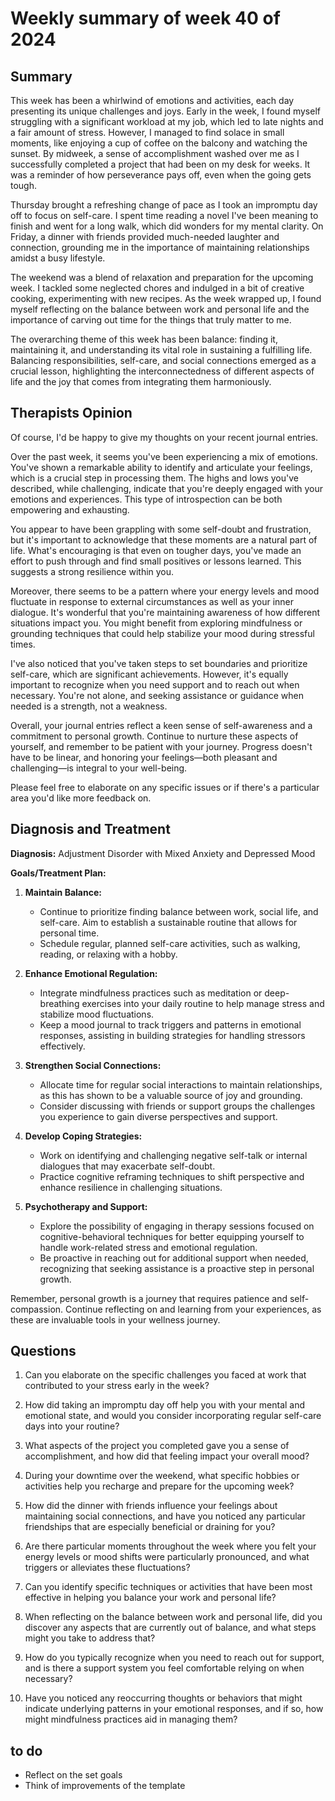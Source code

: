 # Weekly summary of week 40 of 2024

## Summary

This week has been a whirlwind of emotions and activities, each day presenting its unique challenges and joys. Early in the week, I found myself struggling with a significant workload at my job, which led to late nights and a fair amount of stress. However, I managed to find solace in small moments, like enjoying a cup of coffee on the balcony and watching the sunset. By midweek, a sense of accomplishment washed over me as I successfully completed a project that had been on my desk for weeks. It was a reminder of how perseverance pays off, even when the going gets tough.

Thursday brought a refreshing change of pace as I took an impromptu day off to focus on self-care. I spent time reading a novel I've been meaning to finish and went for a long walk, which did wonders for my mental clarity. On Friday, a dinner with friends provided much-needed laughter and connection, grounding me in the importance of maintaining relationships amidst a busy lifestyle.

The weekend was a blend of relaxation and preparation for the upcoming week. I tackled some neglected chores and indulged in a bit of creative cooking, experimenting with new recipes. As the week wrapped up, I found myself reflecting on the balance between work and personal life and the importance of carving out time for the things that truly matter to me.

The overarching theme of this week has been balance: finding it, maintaining it, and understanding its vital role in sustaining a fulfilling life. Balancing responsibilities, self-care, and social connections emerged as a crucial lesson, highlighting the interconnectedness of different aspects of life and the joy that comes from integrating them harmoniously.

## Therapists Opinion

Of course, I'd be happy to give my thoughts on your recent journal entries.

Over the past week, it seems you've been experiencing a mix of emotions. You've shown a remarkable ability to identify and articulate your feelings, which is a crucial step in processing them. The highs and lows you've described, while challenging, indicate that you're deeply engaged with your emotions and experiences. This type of introspection can be both empowering and exhausting.

You appear to have been grappling with some self-doubt and frustration, but it's important to acknowledge that these moments are a natural part of life. What's encouraging is that even on tougher days, you've made an effort to push through and find small positives or lessons learned. This suggests a strong resilience within you.

Moreover, there seems to be a pattern where your energy levels and mood fluctuate in response to external circumstances as well as your inner dialogue. It's wonderful that you're maintaining awareness of how different situations impact you. You might benefit from exploring mindfulness or grounding techniques that could help stabilize your mood during stressful times.

I've also noticed that you've taken steps to set boundaries and prioritize self-care, which are significant achievements. However, it's equally important to recognize when you need support and to reach out when necessary. You're not alone, and seeking assistance or guidance when needed is a strength, not a weakness.

Overall, your journal entries reflect a keen sense of self-awareness and a commitment to personal growth. Continue to nurture these aspects of yourself, and remember to be patient with your journey. Progress doesn't have to be linear, and honoring your feelings—both pleasant and challenging—is integral to your well-being.

Please feel free to elaborate on any specific issues or if there's a particular area you'd like more feedback on.

## Diagnosis and Treatment

**Diagnosis:** Adjustment Disorder with Mixed Anxiety and Depressed Mood

**Goals/Treatment Plan:**

1. **Maintain Balance:**
   - Continue to prioritize finding balance between work, social life, and self-care. Aim to establish a sustainable routine that allows for personal time.
   - Schedule regular, planned self-care activities, such as walking, reading, or relaxing with a hobby.

2. **Enhance Emotional Regulation:**
   - Integrate mindfulness practices such as meditation or deep-breathing exercises into your daily routine to help manage stress and stabilize mood fluctuations.
   - Keep a mood journal to track triggers and patterns in emotional responses, assisting in building strategies for handling stressors effectively.

3. **Strengthen Social Connections:**
   - Allocate time for regular social interactions to maintain relationships, as this has shown to be a valuable source of joy and grounding.
   - Consider discussing with friends or support groups the challenges you experience to gain diverse perspectives and support.

4. **Develop Coping Strategies:**
   - Work on identifying and challenging negative self-talk or internal dialogues that may exacerbate self-doubt.
   - Practice cognitive reframing techniques to shift perspective and enhance resilience in challenging situations.

5. **Psychotherapy and Support:**
   - Explore the possibility of engaging in therapy sessions focused on cognitive-behavioral techniques for better equipping yourself to handle work-related stress and emotional regulation.
   - Be proactive in reaching out for additional support when needed, recognizing that seeking assistance is a proactive step in personal growth.

Remember, personal growth is a journey that requires patience and self-compassion. Continue reflecting on and learning from your experiences, as these are invaluable tools in your wellness journey.

## Questions

1. Can you elaborate on the specific challenges you faced at work that contributed to your stress early in the week?

2. How did taking an impromptu day off help you with your mental and emotional state, and would you consider incorporating regular self-care days into your routine?

3. What aspects of the project you completed gave you a sense of accomplishment, and how did that feeling impact your overall mood?

4. During your downtime over the weekend, what specific hobbies or activities help you recharge and prepare for the upcoming week?

5. How did the dinner with friends influence your feelings about maintaining social connections, and have you noticed any particular friendships that are especially beneficial or draining for you?

6. Are there particular moments throughout the week where you felt your energy levels or mood shifts were particularly pronounced, and what triggers or alleviates these fluctuations?

7. Can you identify specific techniques or activities that have been most effective in helping you balance your work and personal life?

8. When reflecting on the balance between work and personal life, did you discover any aspects that are currently out of balance, and what steps might you take to address that?

9. How do you typically recognize when you need to reach out for support, and is there a support system you feel comfortable relying on when necessary?

10. Have you noticed any reoccurring thoughts or behaviors that might indicate underlying patterns in your emotional responses, and if so, how might mindfulness practices aid in managing them?

## to do

- Reflect on the set goals
- Think of improvements of the template
